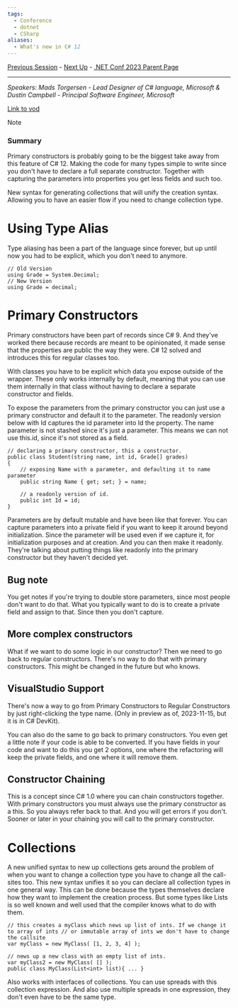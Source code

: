 ```yaml
---
tags:
  - Conference
  - dotnet
  - CSharp
aliases:
  - What's new in C# 12
---
```

[Previous Session](Performance%20Improvements%20in%20.NET%208,%20ASP.NET%20Core,%20and%20.NET%20MAUI.md) - [Next Up](Entity%20Framework%20Core%208%20Improved%20JSON,%20queryable%20collections,%20and%20more....md) - [.NET Conf 2023 Parent Page](../README.md)

---
_Speakers:
Mads Torgersen - Lead Designer of C# language, Microsoft
& Dustin Campbell - Principal Software Engineer, Microsoft_

[Link to vod](https://www.youtube.com/watch?v=by-GL-SjHdc)

>[!note]
>### Summary
>Primary constructors is probably going to be the biggest take away from this feature of C# 12. Making the code for many types simple to write since you don't have to declare a full separate constructor. Together with capturing the parameters into properties you get less fields and such too.
>
>New syntax for generating collections that will unify the creation syntax. Allowing you to have an easier flow if you need to change collection type. 

# Using Type Alias
Type aliasing has been a part of the language since forever, but up until now you had to be explicit, which you don't need to anymore.
```Csharp
// Old Version
using Grade = System.Decimal;
// New Version
using Grade = decimal;
```
# Primary Constructors
Primary constructors have been part of records since C# 9. And they've worked there because records are meant to be opinionated, it made sense that the properties are public the way they were. C# 12 solved and introduces this for regular classes too. 

With classes you have to be explicit which data you expose outside of the wrapper. These only works internally by default, meaning that you can use them internally in that class without having to declare a separate constructor and fields.

To expose the parameters from the primary constructor you can just use a primary constructor and default it to the parameter. The readonly version below with Id captures the id parameter into Id the property. The name parameter is not stashed since it's just a parameter. This means we can not use this.id, since it's not stored as a field.

```Csharp
// declaring a primary constructor, this a constructor.
public class Student(string name, int id, Grade[] grades)
{
	// exposing Name with a parameter, and defaulting it to name parameter
	public string Name { get; set; } = name;

	// a readonly version of id. 
	public int Id = id;
}
```

Parameters are by default mutable and have been like that forever. You can capture parameters into a private field if you want to keep it around beyond initialization. Since the parameter will be used even if we capture it, for initialization purposes and at creation. And you can then make it readonly. They're talking about putting things like readonly into the primary constructor but they haven't decided yet.
## Bug note
You get notes if you're trying to double store parameters, since most people don't want to do that. What you typically want to do is to create a private field and assign to that. Since then you don't capture.
## More complex constructors
What if we want to do some logic in our constructor? Then we need to go back to regular constructors. There's no way to do that with primary constructors. This might be changed in the future but who knows. 
## VisualStudio Support
There's now a way to go from Primary Constructors to Regular Constructors by just right-clicking the type name. (Only in preview as of, 2023-11-15, but it is in C# DevKit). 

You can also do the same to go back to primary constructors. You even get a little note if your code is able to be converted. If you have fields in your code and want to do this you get 2 options, one where the refactoring will keep the private fields, and one where it will remove them.
## Constructor Chaining
This is a concept since C# 1.0 where you can chain constructors together. With primary constructors you must always use the primary constructor as a this. So you always refer back to that. And you will get errors if you don't. Sooner or later in your chaining you will call to the primary constructor.

# Collections
A new unified syntax to new up collections gets around the problem of when you want to change a collection type you have to change all the call-sites too. This new syntax unifies it so you can declare all collection types in one general way. This can be done because the types themselves declare how they want to implement the creation process. But some types like Lists is so well known and well used that the compiler knows what to do with them.

```Csharp
// this creates a myClass which news up list of ints. If we change it to array of ints // or immutable array of ints we don't have to change the callsite
var myClass = new MyClass( [1, 2, 3, 4] );

// news up a new class with an empty list of ints.
var myClass2 = new MyClass( [] );
public class MyClass(List<int> list){ ... }
```

Also works with interfaces of collections. 
You can use spreads with this collection expression. And also use multiple spreads in one expression, they don't even have to be the same type.

